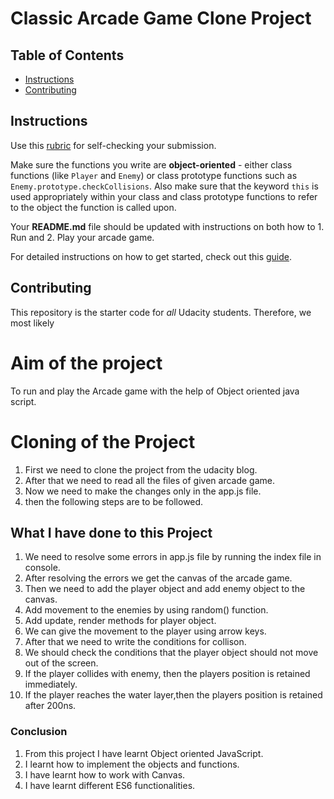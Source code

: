 # Classic Arcade Game Clone Project

## Table of Contents

-   [Instructions](#instructions)
-   [Contributing](#contributing)

## Instructions

Use this [rubric](https://review.udacity.com/#!/rubrics/15/view) for self-checking your submission.

Make sure the functions you write are **object-oriented** - either class functions (like `Player` and `Enemy`) or class prototype functions such as `Enemy.prototype.checkCollisions`. Also make sure that the keyword `this` is used appropriately within your class and class prototype functions to refer to the object the function is called upon.

Your **README.md** file should be updated with instructions on both how to 1. Run and 2. Play your arcade game.

For detailed instructions on how to get started, check out this [guide](https://docs.google.com/document/d/1v01aScPjSWCCWQLIpFqvg3-vXLH2e8_SZQKC8jNO0Dc/pub?embedded=true).

## Contributing

This repository is the starter code for _all_ Udacity students. Therefore, we most likely

# Aim of the project

To run and play the Arcade game with the help of Object oriented java script.

# Cloning of the Project

1.  First we need to clone the project from the udacity blog.
2.  After that we need to read all the files of given arcade game.
3.  Now we need to make the changes only in the app.js file.
4.  then the following steps are to be followed.

## What I have done to this Project
1.  We need to resolve some errors in app.js file by running the index file in console.
2.  After resolving the errors we get the canvas of the arcade game.
3.  Then we need to add the player object and add enemy object to the canvas.
4.  Add movement to the enemies by using random() function.
5.  Add update, render methods for player object.
6.  We can give the movement to the player using arrow keys.
7.  After that we need to write the conditions for collison.
8.  We should check the conditions that the player object should not move out of the screen.
9. If the player collides with enemy, then the players position is retained immediately.
10. If the player reaches the water layer,then the players position is retained after 200ns.

### Conclusion

1.  From this project I have learnt Object oriented JavaScript.
2.  I learnt how to implement the objects and functions.
3.  I have learnt how to work with Canvas.
4.  I have learnt different ES6 functionalities.
